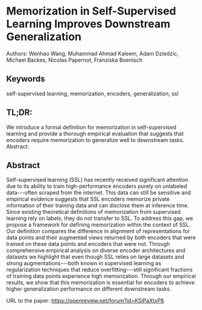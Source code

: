 # Memorization in Self-Supervised Learning Improves Downstream Generalization

Authors: Wenhao Wang, Muhammad Ahmad Kaleem, Adam Dziedzic, Michael Backes, Nicolas Papernot, Franziska Boenisch

## Keywords

self-supervised learning, memorization, encoders, generalization, ssl

## TL;DR: 

We introduce a formal definition for memorization in self-supervised learning and provide a thorough empirical evaluation that suggests that encoders require memorization to generalize well to downstream tasks.
Abstract:

## Abstract
Self-supervised learning (SSL) has recently received significant attention due to its ability to train high-performance encoders purely on unlabeled data---often scraped from the internet. This data can still be sensitive and empirical evidence suggests that SSL encoders memorize private information of their training data and can disclose them at inference time. Since existing theoretical definitions of memorization from supervised learning rely on labels, they do not transfer to SSL. To address this gap, we propose a framework for defining memorization within the context of SSL. Our definition compares the difference in alignment of representations for data points and their augmented views returned by both encoders that were trained on these data points and encoders that were not. Through comprehensive empirical analysis on diverse encoder architectures and datasets we highlight that even though SSL relies on large datasets and strong augmentations---both known in supervised learning as regularization techniques that reduce overfitting---still significant fractions of training data points experience high memorization. Through our empirical results, we show that this memorization is essential for encoders to achieve higher generalization performance on different downstream tasks.

URL to the paper: https://openreview.net/forum?id=KSjPaXtxP8
